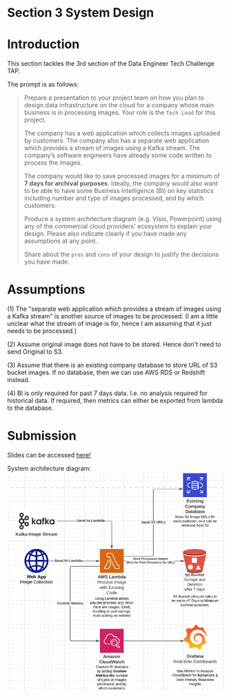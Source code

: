 <!-- Header -->
<div>
  <h1>Section 3 System Design<h3>  
</div>

# Introduction
This section tackles the 3rd section of the Data Engineer Tech Challenge TAP. 

The prompt is as follows:<br>
>Prepare a presentation to your project team on how you plan to design data infrastructure on the cloud for a company whose main business is in processing images. Your role is the `Tech Lead` for this project.
>
>The company has a web application which collects images uploaded by customers. The company also has a separate web application which provides a stream of images using a Kafka stream. The company’s software engineers have already some code written to process the images.
>
>The company would like to save processed images for a minimum of **7 days for archival purposes**. Ideally, the company would also want to be able to have some Business Intelligence (BI) on key statistics including number and type of images processed, and by which customers.
>
>Produce a system architecture diagram (e.g. Visio, Powerpoint) using any of the commercial cloud providers' ecosystem to explain your design. Please also indicate clearly if you have made any assumptions at any point.
>
>Share about the `pros` and `cons` of your design to justify the decisions you have made.



# Assumptions
(1) The "separate web application which provides a stream of images using a Kafka stream" is another source of images to be processed. (I am a little unclear what the stream of image is for, hence I am assuming that it just needs to be processed.)

(2) Assume original image does not have to be stored. Hence don't need to send Original to S3.

(3) Assume that there is an existing company database to store URL of S3 bucket images. If no database, then we can use AWS RDS or Redshift instead. 

(4) BI is only required for past 7 days data. I.e. no analysis required for historical data. If required, then metrics can either be exported from lambda to the database. 


# Submission
Slides can be accessed [here!](Cloud_Infrastructure_Pitch.pdf)

System architecture diagram:<br>
![here](Image_Processing_System_Design.png)